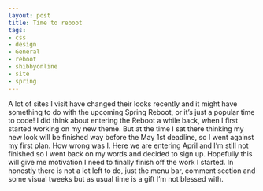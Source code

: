 ```yaml
---
layout: post
title: Time to reboot
tags:
- css
- design
- General
- reboot
- shibbyonline
- site
- spring
---
```

A lot of sites I visit have changed their looks recently and it might have something to do with the upcoming Spring Reboot, or it’s just a popular time to code!
I did think about entering the Reboot a while back, when I first started working on my new theme. But at the time I sat there thinking my new look will be finished way before the May 1st deadline, so I went against my first plan. How wrong was I.
Here we are entering April and I’m still not finished so I went back on my words and decided to sign up. Hopefully this will give me motivation I need to finally finish off the work I started. In honestly there is not a lot left to do, just the menu bar, comment section and some visual tweeks but as usual time is a gift I’m not blessed with.
